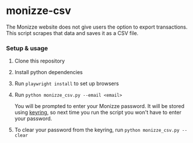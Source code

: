 # monizze-csv

The Monizze website does not give users the option to export transactions.
This script scrapes that data and saves it as a CSV file.

### Setup & usage

1. Clone this repository
2. Install python dependencies
3. Run `playwright install` to set up browsers
4. Run `python monizze_csv.py --email <email>`
   
   You will be prompted to enter your Monizze password. It will be stored
   using [keyring](https://keyring.readthedocs.io/en/latest/), 
   so next time you run the script you won't have to enter your password.
   
5. To clear your password from the keyring, run `python monizze_csv.py --clear`